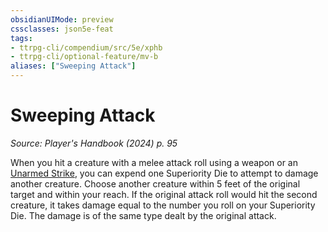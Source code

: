 ```yaml
---
obsidianUIMode: preview
cssclasses: json5e-feat
tags:
- ttrpg-cli/compendium/src/5e/xphb
- ttrpg-cli/optional-feature/mv-b
aliases: ["Sweeping Attack"]
---
```

# Sweeping Attack
*Source: Player's Handbook (2024) p. 95*  

When you hit a creature with a melee attack roll using a weapon or an [Unarmed Strike](3-Mechanics/CLI/rules/variant-rules/unarmed-strike-xphb.md), you can expend one Superiority Die to attempt to damage another creature. Choose another creature within 5 feet of the original target and within your reach. If the original attack roll would hit the second creature, it takes damage equal to the number you roll on your Superiority Die. The damage is of the same type dealt by the original attack.
